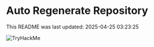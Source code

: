 # Auto Regenerate Repository

This README was last updated: 2025-04-25 03:23:25

 ![TryHackMe](https://tryhackme.com/badge/533634)